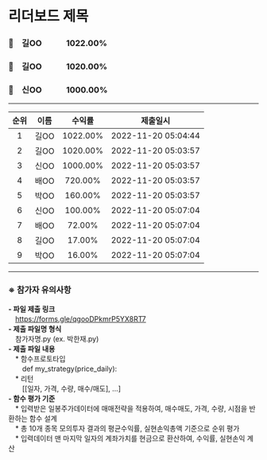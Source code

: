 # 리더보드 제목
### 🥇　길OO　　　1022.00%
### 🥈　길OO　　　1020.00%
### 🥉　신OO　　　1000.00%
___
| 순위 | 이름 | 수익률 | 제출일시 |
|:----:|:----:|:-----:|:----:|
| 1 | 길OO | 1022.00% | 2022-11-20 05:04:44 |
| 2 | 길OO | 1020.00% | 2022-11-20 05:03:57 |
| 3 | 신OO | 1000.00% | 2022-11-20 05:03:57 |
| 4 | 배OO | 720.00% | 2022-11-20 05:03:57 |
| 5 | 박OO | 160.00% | 2022-11-20 05:03:57 |
| 6 | 신OO | 100.00% | 2022-11-20 05:07:04 |
| 7 | 배OO | 72.00% | 2022-11-20 05:07:04 |
| 8 | 길OO | 17.00% | 2022-11-20 05:07:04 |
| 9 | 박OO | 16.00% | 2022-11-20 05:07:04 |


---
### ※ **참가자 유의사항**<br>
**- 파일 제출 링크** <br>
　https://forms.gle/qgooDPkmrP5YX8RT7 <br>
**- 제출 파일명 형식**<br>
　참가자명.py (ex. 박한재.py)<br>
**- 제출 파일 내용**<br>
　* 함수프로토타입 <br>
　　def my_strategy(price_daily): <br>
　* 리턴 <br>
　　[[일자, 가격, 수량, 매수/매도], ...] <br>
**- 함수 평가 기준**<br>
　* 입력받은 일봉주가데이터에 매매전략을 적용하여, 매수매도, 가격, 수량, 시점을 반환하는 함수 설계 <br>
　* 총 10개 종목 모의투자 결과의 평균수익률, 실현손익총액 기준으로 순위 평가 <br>
　* 입력데이터 맨 마지막 일자의 계좌가치를 현금으로 환산하여, 수익률, 실현손익 계산 <br>
